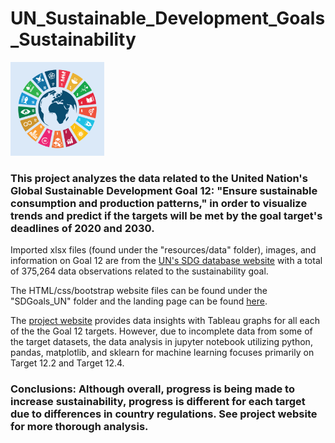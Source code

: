 # UN_Sustainable_Development_Goals_Sustainability  

<img src="SDGoals_UN/Resources/assets/images/sdgs.png" width="150">

### This project analyzes the data related to the United Nation's Global Sustainable Development Goal 12: "Ensure sustainable consumption and production patterns," in order to visualize trends and predict if the targets will be met by the goal target's deadlines of 2020 and 2030.

Imported xlsx files (found under the "resources/data" folder), images, and information on Goal 12 are from the [UN's SDG database website](https://unstats.un.org/sdgs/indicators/database) with a total of 375,264 data observations related to the sustainability goal.

The HTML/css/bootstrap website files can be found under the "SDGoals_UN" folder and the landing page can be found [here](SDGoals_UN/landing.html).
  
The [project website](https://mvongjesda.github.io/UN_Sustainable_Development_Goals_Sustainability/SDGoals_UN/landing.html) provides data insights with Tableau graphs for all each of the the Goal 12 targets. However, due to incomplete data from some of the target datasets, the data analysis in jupyter notebook utilizing python, pandas, matplotlib, and sklearn for machine learning focuses primarily on Target 12.2 and Target 12.4.


### Conclusions: Although overall, progress is being made to increase sustainability, progress is different for each target due to differences in country regulations.  See project website for more thorough analysis.
